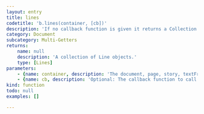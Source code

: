 ```yaml
---
layout: entry
title: lines
codetitle: 'b.lines(container, [cb])'
description: 'If no callback function is given it returns a Collection of lines in the container otherwise calls the given callback function with each line of the given document, page, story, textFrame or paragraph.'
category: Document
subcategory: Multi-Getters
returns:
    name: null
    description: 'A collection of Line objects.'
    type: [Lines]
parameters:
    - {name: container, description: 'The document, page, story, textFrame or paragraph instance to iterate the lines in.', optional: false, type: [Document, Page, Story, TextFrame, Paragraph]}
    - {name: cb, description: 'Optional: The callback function to call with each line. When this function returns false the loop stops. Passed arguments: line, loopCount.', optional: true, type: [Function]}
kind: function
todo: null
examples: []

---
```

